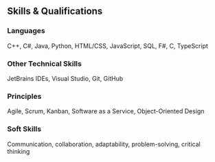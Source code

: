 ## Skills & Qualifications

### Languages
C++, C#, Java, Python, HTML/CSS, JavaScript, SQL, F#, C, TypeScript

### Other Technical Skills
JetBrains IDEs, Visual Studio, Git, GitHub

### Principles
Agile, Scrum, Kanban, Software as a Service, Object-Oriented Design

### Soft Skills
Communication, collaboration, adaptability, problem-solving, critical thinking
